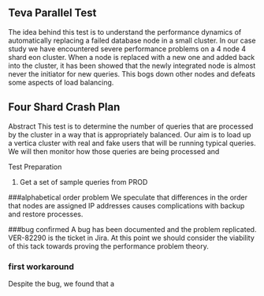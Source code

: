 ## Teva Parallel Test

The idea behind this test is to understand the performance dynamics of automatically replacing a failed database node in a small cluster. In our case study we have encountered severe performance problems on a 4 node 4 shard eon cluster. When a node is replaced with a new one and added back into the cluster, it has been showed that the newly integrated node is almost never the initiator for new queries. This bogs down other nodes and defeats some aspects of load balancing. 

## Four Shard Crash Plan

Abstract This test is to determine the number of queries that are processed by the cluster in a way that is appropriately balanced. Our aim is to load up a vertica cluster with real and fake users that will be running typical queries. We will then monitor how those queries are being processed and

Test Preparation
1. Get a set of sample queries from PROD


###alphabetical order problem
We speculate that differences in the order that nodes are assigned IP addresses causes complications with backup and restore processes. 

###bug confirmed
A bug has been documented and the problem replicated. VER-82290 is the ticket in Jira. At this point we should consider the viability of this tack towards proving the performance problem theory.  

### first workaround
Despite the bug, we found that a 